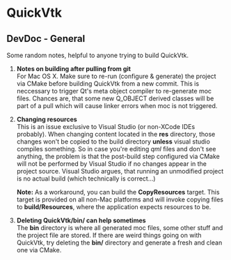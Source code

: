 QuickVtk
===
DevDoc - General
----
Some random notes, helpful to anyone trying to build QuickVtk.


1. **Notes on building after pulling from git**   
	For Mac OS X. Make sure to re-run (configure & generate) the project via CMake before building QuickVtk from a new commit. This is neccessary to trigger Qt's meta object compiler to re-generate moc files. Chances are, that some new Q_OBJECT derived classes will be part of a pull which will cause linker errors when moc is not triggered.
	
2. **Changing resources**   
	This is an issue exclusive to Visual Studio (or non-XCode IDEs probably). When changing content located in the **res** directory, those changes won't be copied to the build directory **unless** visual studio compiles something. So in case you're editing *qml* files and don't see anything, the problem is that the post-build step configured via CMake will not be performed by Visual Studio if no changes appear in the project source. Visual Studio argues, that running an unmodified project is no actual build (which technically is correct...)
	
	**Note:** As a workaround, you can build the **CopyResources** target. This target is provided on all non-Mac platforms and will invoke copying files to **build/Resources**, where the application expects resources to be.
	
3. **Deleting QuickVtk/bin/ can help sometimes**    
	The **bin** directory is where all generated moc files, some other stuff and the project file are stored. If there are weird things going on with QuickVtk, try deleting the **bin/** directory and generate a fresh and clean one via CMake.